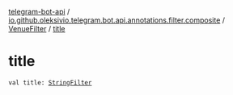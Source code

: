 [telegram-bot-api](../../index.md) / [io.github.oleksivio.telegram.bot.api.annotations.filter.composite](../index.md) / [VenueFilter](index.md) / [title](./title.md)

# title

`val title: `[`StringFilter`](../../io.github.oleksivio.telegram.bot.api.annotations.filter.primitive/-string-filter/index.md)